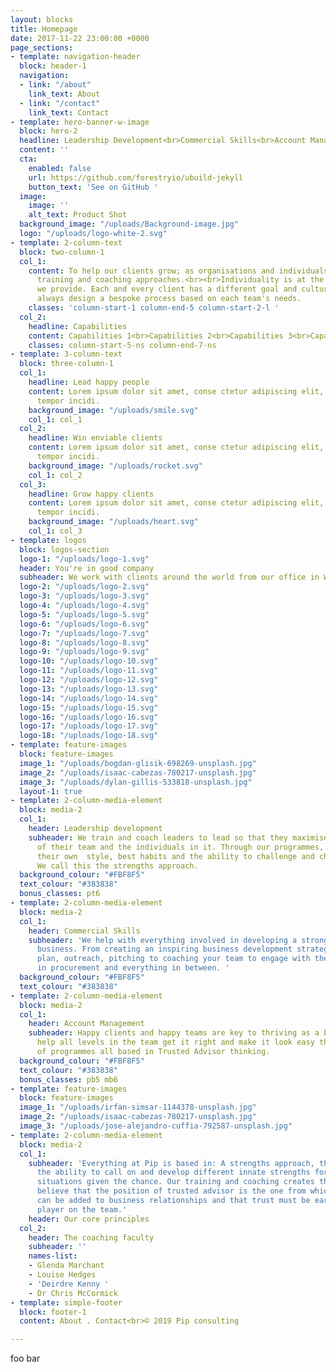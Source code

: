 ```yaml
---
layout: blocks
title: Homepage
date: 2017-11-22 23:00:00 +0000
page_sections:
- template: navigation-header
  block: header-1
  navigation:
  - link: "/about"
    link_text: About
  - link: "/contact"
    link_text: Contact
- template: hero-banner-w-image
  block: hero-2
  headline: Leadership Development<br>Commercial Skills<br>Account Management
  content: ''
  cta:
    enabled: false
    url: https://github.com/forestryio/ubuild-jekyll
    button_text: 'See on GitHub '
  image:
    image: ''
    alt_text: Product Shot
  background_image: "/uploads/Background-image.jpg"
  logo: "/uploads/logo-white-2.svg"
- template: 2-column-text
  block: two-column-1
  col_1:
    content: To help our clients grow; as organisations and individuals we use both
      training and coaching approaches.<br><br>Individuality is at the heart of everything
      we provide. Each and every client has a different goal and culture and we will
      always design a bespoke process based on each team's needs.
    classes: 'column-start-1 column-end-5 column-start-2-l '
  col_2:
    headline: Capabilities
    content: Capabilities 1<br>Capabilities 2<br>Capabilities 3<br>Capabilities 4
    classes: column-start-5-ns column-end-7-ns
- template: 3-column-text
  block: three-column-1
  col_1:
    headline: Lead happy people
    content: Lorem ipsum dolor sit amet, conse ctetur adipiscing elit, sed do eiusmod
      tempor incidi.
    background_image: "/uploads/smile.svg"
    col_1: col_1
  col_2:
    headline: Win enviable clients
    content: Lorem ipsum dolor sit amet, conse ctetur adipiscing elit, sed do eiusmod
      tempor incidi.
    background_image: "/uploads/rocket.svg"
    col_1: col_2
  col_3:
    headline: Grow happy clients
    content: Lorem ipsum dolor sit amet, conse ctetur adipiscing elit, sed do eiusmod
      tempor incidi.
    background_image: "/uploads/heart.svg"
    col_1: col_3
- template: logos
  block: logos-section
  logo-1: "/uploads/logo-1.svg"
  header: You're in good company
  subheader: We work with clients around the world from our office in Wiltshire, England
  logo-2: "/uploads/logo-2.svg"
  logo-3: "/uploads/logo-3.svg"
  logo-4: "/uploads/logo-4.svg"
  logo-5: "/uploads/logo-5.svg"
  logo-6: "/uploads/logo-6.svg"
  logo-7: "/uploads/logo-7.svg"
  logo-8: "/uploads/logo-8.svg"
  logo-9: "/uploads/logo-9.svg"
  logo-10: "/uploads/logo-10.svg"
  logo-11: "/uploads/logo-11.svg"
  logo-12: "/uploads/logo-12.svg"
  logo-13: "/uploads/logo-13.svg"
  logo-14: "/uploads/logo-14.svg"
  logo-15: "/uploads/logo-15.svg"
  logo-16: "/uploads/logo-16.svg"
  logo-17: "/uploads/logo-17.svg"
  logo-18: "/uploads/logo-18.svg"
- template: feature-images
  block: feature-images
  image_1: "/uploads/bogdan-glisik-698269-unsplash.jpg"
  image_2: "/uploads/isaac-cabezas-780217-unsplash.jpg"
  image_3: "/uploads/dylan-gillis-533818-unsplash.jpg"
  layout-1: true
- template: 2-column-media-element
  block: media-2
  col_1:
    header: Leadership development
    subheader: We train and coach leaders to lead so that they maximise the success
      of their team and the individuals in it. Through our programmes, leaders uncover
      their own  style, best habits and the ability to challenge and change positively.
      We call this the strengths approach.
  background_colour: "#FBF8F5"
  text_colour: "#383838"
  bonus_classes: pt6
- template: 2-column-media-element
  block: media-2
  col_1:
    header: Commercial Skills
    subheader: 'We help with everything involved in developing a strong commercial
      business. From creating an inspiring business development strategy and practical
      plan, outreach, pitching to coaching your team to engage with the scary guys
      in procurement and everything in between. '
  background_colour: "#FBF8F5"
  text_colour: "#383838"
- template: 2-column-media-element
  block: media-2
  col_1:
    header: Account Management
    subheader: Happy clients and happy teams are key to thriving as a business.  We
      help all levels in the team get it right and make it look easy though a raft
      of programmes all based in Trusted Advisor thinking.
  background_colour: "#FBF8F5"
  text_colour: "#383838"
  bonus_classes: pb5 mb6
- template: feature-images
  block: feature-images
  image_1: "/uploads/irfan-simsar-1144378-unsplash.jpg"
  image_2: "/uploads/isaac-cabezas-780217-unsplash.jpg"
  image_3: "/uploads/jose-alejandro-cuffia-792587-unsplash.jpg"
- template: 2-column-media-element
  block: media-2
  col_1:
    subheader: 'Everything at Pip is based in: A strengths approach, that people have
      the ability to call on and develop different innate strengths for different
      situations given the chance. Our training and coaching creates that opportunity.  We
      believe that the position of trusted advisor is the one from which most value
      can be added to business relationships and that trust must be earned by each
      player on the team.'
    header: Our core principles
  col_2:
    header: The coaching faculty
    subheader: ''
    names-list:
    - Glenda Marchant
    - Louise Hedges
    - 'Deirdre Kenny '
    - Dr Chris McCormick
- template: simple-footer
  block: footer-1
  content: About . Contact<br>© 2019 Pip consulting

---
```

foo bar